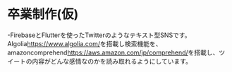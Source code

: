 # 卒業制作(仮)

-FirebaseとFlutterを使ったTwitterのようなテキスト型SNSです。
Algolia<https://www.algolia.com/>を搭載し検索機能を、
amazoncomprehend<https://aws.amazon.com/jp/comprehend/>を搭載し、ツイートの内容がどんな感情なのかを読み取れるようにしています。
<!-- また、OpenAPIを使い呟きたい言葉からツイート内容を、ツイートしたい内容を添削しより相手に伝わる文章を提案する機能もついています。
裏側ではPythonでユーザーごとの傾向を調べ、相手に沿った提案を行える機能を実装しています。 -->
